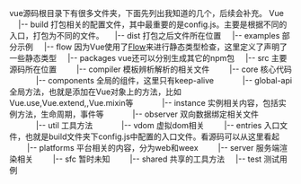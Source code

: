 vue源码根目录下有很多文件夹，下面先列出我知道的几个，后续会补充。
Vue
&nbsp;&nbsp;&nbsp;&nbsp;|--  build  打包相关的配置文件，其中最重要的是config.js。主要是根据不同的入口，打包为不同的文件。
&nbsp;&nbsp;&nbsp;&nbsp;|--  dist 打包之后文件所在位置
&nbsp;&nbsp;&nbsp;&nbsp;|--  examples 部分示例
&nbsp;&nbsp;&nbsp;&nbsp;|--  flow 因为Vue使用了[Flow](https://flow.org/)来进行静态类型检查，这里定义了声明了一些静态类型
&nbsp;&nbsp;&nbsp;&nbsp;|--  packages vue还可以分别生成其它的npm包
&nbsp;&nbsp;&nbsp;&nbsp;|--  src 主要源码所在位置
&nbsp;&nbsp;&nbsp;&nbsp;&nbsp;&nbsp;&nbsp;&nbsp;|-- compiler 模板辨析解析的相关文件
&nbsp;&nbsp;&nbsp;&nbsp;&nbsp;&nbsp;&nbsp;&nbsp;|-- core 核心代码
&nbsp;&nbsp;&nbsp;&nbsp;&nbsp;&nbsp;&nbsp;&nbsp;&nbsp;&nbsp;&nbsp;&nbsp;|-- components 全局的组件，这里只有keep-alive
&nbsp;&nbsp;&nbsp;&nbsp;&nbsp;&nbsp;&nbsp;&nbsp;&nbsp;&nbsp;&nbsp;&nbsp;|-- global-api 全局方法，也就是添加在Vue对象上的方法，比如Vue.use,Vue.extend,,Vue.mixin等
&nbsp;&nbsp;&nbsp;&nbsp;&nbsp;&nbsp;&nbsp;&nbsp;&nbsp;&nbsp;&nbsp;&nbsp;|-- instance 实例相关内容，包括实例方法，生命周期，事件等
&nbsp;&nbsp;&nbsp;&nbsp;&nbsp;&nbsp;&nbsp;&nbsp;&nbsp;&nbsp;&nbsp;&nbsp;|-- observer 双向数据绑定相关文件
&nbsp;&nbsp;&nbsp;&nbsp;&nbsp;&nbsp;&nbsp;&nbsp;&nbsp;&nbsp;&nbsp;&nbsp;|-- util 工具方法
&nbsp;&nbsp;&nbsp;&nbsp;&nbsp;&nbsp;&nbsp;&nbsp;&nbsp;&nbsp;&nbsp;&nbsp;|-- vdom 虚拟dom相关
&nbsp;&nbsp;&nbsp;&nbsp;&nbsp;&nbsp;&nbsp;&nbsp;|-- entries 入口文件，也就是build文件夹下config.js中配置的入口文件。看源码可以从这里看起
&nbsp;&nbsp;&nbsp;&nbsp;&nbsp;&nbsp;&nbsp;&nbsp;|-- platforms 平台相关的内容，分为web和weex
&nbsp;&nbsp;&nbsp;&nbsp;&nbsp;&nbsp;&nbsp;&nbsp;|-- server 服务端渲染相关
&nbsp;&nbsp;&nbsp;&nbsp;&nbsp;&nbsp;&nbsp;&nbsp;|-- sfc 暂时未知
&nbsp;&nbsp;&nbsp;&nbsp;&nbsp;&nbsp;&nbsp;&nbsp;|-- shared 共享的工具方法
&nbsp;&nbsp;&nbsp;&nbsp;|-- test 测试用例
